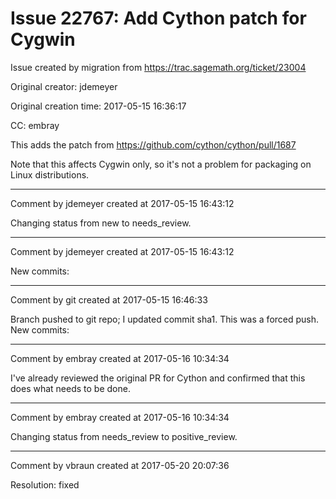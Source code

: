 # Issue 22767: Add Cython patch for Cygwin

Issue created by migration from https://trac.sagemath.org/ticket/23004

Original creator: jdemeyer

Original creation time: 2017-05-15 16:36:17

CC:  embray

This adds the patch from https://github.com/cython/cython/pull/1687

Note that this affects Cygwin only, so it's not a problem for packaging on Linux distributions.


---

Comment by jdemeyer created at 2017-05-15 16:43:12

Changing status from new to needs_review.


---

Comment by jdemeyer created at 2017-05-15 16:43:12

New commits:


---

Comment by git created at 2017-05-15 16:46:33

Branch pushed to git repo; I updated commit sha1. This was a forced push. New commits:


---

Comment by embray created at 2017-05-16 10:34:34

I've already reviewed the original PR for Cython and confirmed that this does what needs to be done.


---

Comment by embray created at 2017-05-16 10:34:34

Changing status from needs_review to positive_review.


---

Comment by vbraun created at 2017-05-20 20:07:36

Resolution: fixed
